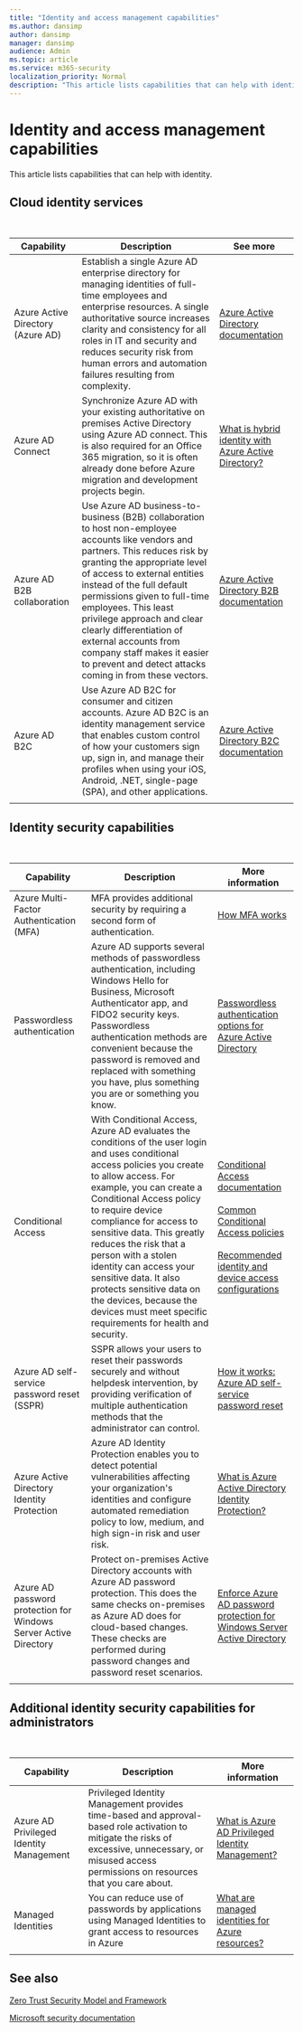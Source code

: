 ```yaml
---
title: "Identity and access management capabilities"
ms.author: dansimp
author: dansimp
manager: dansimp
audience: Admin
ms.topic: article
ms.service: m365-security
localization_priority: Normal
description: "This article lists capabilities that can help with identity."
---
```


# Identity and access management capabilities

This article lists capabilities that can help with identity.

## Cloud identity services
<br>

|Capability  |Description  |See more  |
|---------|---------|---------|
|Azure Active Directory  (Azure AD) |Establish a single Azure AD enterprise directory for managing identities of full-time employees and enterprise resources. A single authoritative source increases clarity and consistency for all roles in IT and security and reduces security risk from human errors and automation failures resulting from complexity.|[Azure Active Directory documentation](/azure/active-directory/)        |
|Azure AD Connect|Synchronize Azure AD with your existing authoritative on premises Active Directory using Azure AD connect. This is also required for an Office 365 migration, so it is often already done before Azure migration and development projects begin.|[What is hybrid identity with Azure Active Directory?](/azure/active-directory/hybrid/whatis-hybrid-identity)|
|Azure AD B2B collaboration|Use Azure AD business-to-business (B2B) collaboration to host non-employee accounts like vendors and partners. This reduces risk by granting the appropriate level of access to external entities instead of the full default permissions given to full-time employees. This least privilege approach and clear clearly differentiation of external accounts from company staff makes it easier to prevent and detect attacks coming in from these vectors.|[Azure Active Directory B2B documentation](/azure/active-directory/b2b/)|
|Azure AD B2C |Use Azure AD B2C for consumer and citizen accounts. Azure AD B2C is an identity management service that enables custom control of how your customers sign up, sign in, and manage their profiles when using your iOS, Android, .NET, single-page (SPA), and other applications.     |[Azure Active Directory B2C documentation](/azure/active-directory-b2c/)    |
|     |         |         |

## Identity security capabilities
<br>

|Capability |Description  |More information  |
|---------|---------|---------|
|Azure Multi-Factor Authentication (MFA)|MFA provides additional security by requiring a second form of authentication. |[How MFA works](/azure/active-directory/authentication/concept-mfa-howitworks) |
|Passwordless authentication|Azure AD supports several methods of passwordless authentication, including Windows Hello for Business, Microsoft Authenticator app, and FIDO2 security keys. Passwordless authentication methods are convenient because the password is removed and replaced with something you have, plus something you are or something you know.|[Passwordless authentication options for Azure Active Directory](/azure/active-directory/authentication/concept-authentication-passwordless)|
|Conditional Access     |With Conditional Access, Azure AD evaluates the conditions of the user login and uses conditional access policies you create to allow access. For example, you can create a Conditional Access policy to require device compliance for access to sensitive data. This greatly reduces the risk that a person with a stolen identity can access your sensitive data. It also protects sensitive data on the devices, because the devices must meet specific requirements for health and security.   |[Conditional Access documentation](/azure/active-directory/conditional-access/)<br><br>[Common Conditional Access policies](/azure/active-directory/conditional-access/concept-conditional-access-policy-common)  <br><br>[Recommended identity and device access configurations](/microsoft-365/enterprise/microsoft-365-policies-configurations)   |
|Azure AD self-service password reset (SSPR)|SSPR allows your users to reset their passwords securely and without helpdesk intervention, by providing verification of multiple authentication methods that the administrator can control. |[How it works: Azure AD self-service password reset](/azure/active-directory/authentication/concept-sspr-howitworks)|
|Azure Active Directory Identity Protection |Azure AD Identity Protection enables you to detect potential vulnerabilities affecting your organization's identities and configure automated remediation policy to low, medium, and high sign-in risk and user risk.| [What is Azure Active Directory Identity Protection?](/azure/active-directory/identity-protection/overview-identity-protection)        |
| Azure AD password protection for Windows Server Active Directory   | Protect on-premises Active Directory accounts with Azure AD password protection. This does the same checks on-premises as Azure AD does for cloud-based changes. These checks are performed during password changes and password reset scenarios.      |     [Enforce Azure AD password protection for Windows Server Active Directory](/azure/active-directory/authentication/concept-password-ban-bad-on-premises)    |
||||


## Additional identity security capabilities for administrators
<br>

|Capability  |Description  |More information |
|---------|---------|---------|
|Azure AD Privileged Identity Management    |   Privileged Identity Management provides time-based and approval-based role activation to mitigate the risks of excessive, unnecessary, or misused access permissions on resources that you care about. |   [What is Azure AD Privileged Identity Management?](/azure/active-directory/privileged-identity-management/pim-configure)      |
|Managed Identities    | You can reduce use of passwords by applications using Managed Identities to grant access to resources in Azure        |[What are managed identities for Azure resources? ](/azure/active-directory/managed-identities-azure-resources/overview)   |
|    |         |         |

## See also

[Zero Trust Security Model and Framework](https://www.microsoft.com/security/business/zero-trust)

[Microsoft security documentation](/security/)
